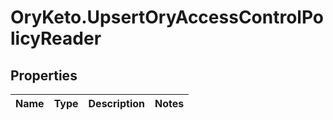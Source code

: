 # OryKeto.UpsertOryAccessControlPolicyReader

## Properties
Name | Type | Description | Notes
------------ | ------------- | ------------- | -------------


